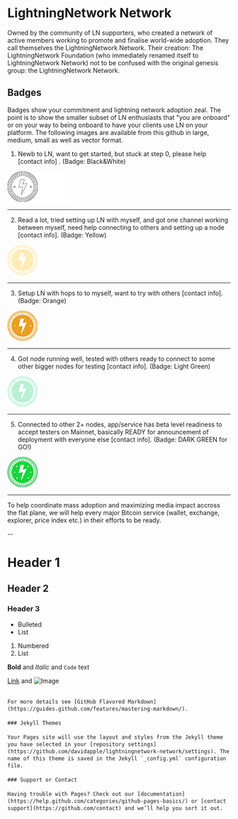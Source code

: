 # LightningNetwork Network

Owned by the community of LN supporters, who created a network of active members working to promote and finalise world-wide adoption. They call themselves the LightningNetwork Network. Their creation: The LightningNetwork Foundation (who immediately renamed itself to LightningNetwork Network) not to be confused with the original genesis group: the LightningNetwork Network.

## Badges

Badges show your commitment and lightning network adoption zeal.  The point is to show the smaller subset of LN enthusiasts that "you are onboard" or on your way to being onboard to have your clients use LN on your platform.  The following images are available from this github in large, medium, small as well as vector format.





1. Newb to LN, want to get started, but stuck at step 0, please help [contact info] . (Badge: Black&White)

![LightningNetwork Network Badge 1a](images/LNN-badge-1a-med.png)
![LightningNetwork Network Badge 1b](images/LNN-badge-1b-med.png)

----

2. Read a lot, tried setting up LN with myself, and got one channel working between myself, need help connecting to others and setting up a node [contact info]. (Badge: Yellow)

![LightningNetwork Network Badge 2](images/LNN-badge-2-med.png)

----
3. Setup LN with hops to to myself, want to try with others [contact info]. (Badge: Orange)

![LightningNetwork Network Badge 3](images/LNN-badge-3-med.png)

----
4. Got node running well, tested with others ready to connect to some other bigger nodes for testing [contact info]. (Badge: Light Green)

![LightningNetwork Network Badge 4](images/LNN-badge-4-med.png)

----
5. Connected to other 2+ nodes, app/service has beta level readiness to accept testers on Mainnet, basically READY for announcement of deployment with everyone else [contact info]. (Badge: DARK GREEN for GO!)

![LightningNetwork Network Badge 5](images/LNN-badge-5-med.png)

----
To help coordinate mass adoption and maximizing media impact accross the flat plane, we will help every major Bitcoin service (wallet, exchange, explorer, price index etc.) in their efforts to be ready.
 
--

# Header 1
## Header 2
### Header 3

- Bulleted
- List

1. Numbered
2. List

**Bold** and _Italic_ and `Code` text

[Link](url) and ![Image](src)
```

For more details see [GitHub Flavored Markdown](https://guides.github.com/features/mastering-markdown/).

### Jekyll Themes

Your Pages site will use the layout and styles from the Jekyll theme you have selected in your [repository settings](https://github.com/davidapple/lightningnetwork-network/settings). The name of this theme is saved in the Jekyll `_config.yml` configuration file.

### Support or Contact

Having trouble with Pages? Check out our [documentation](https://help.github.com/categories/github-pages-basics/) or [contact support](https://github.com/contact) and we’ll help you sort it out.
